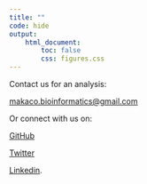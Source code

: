```yaml
---
title: ""
code: hide
output: 
    html_document:
        toc: false
        css: figures.css
---
```

  
<link rel="stylesheet" type="text/css" href="figures.css">
Contact us for an analysis:



makaco.bioinformatics@gmail.com<br>

Or connect with us on:

[GitHub](https://github.com/makacom)

[Twitter]()

[Linkedin]().
